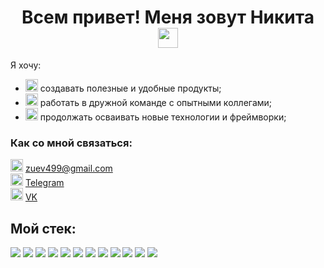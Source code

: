 <h1 align="center">Всем привет! Меня зовут Никита <img src="https://github.com/blackcater/blackcater/raw/main/images/Hi.gif" height="32"/></h1>

<p>
Я хочу:
<ul>
<li><img width="20" height="20" src="https://img.icons8.com/cotton/64/000000/web-apps.png"/> создавать полезные и удобные продукты;</li>
<li><img width="20" height="20" src="https://img.icons8.com/cotton/64/000000/internal-network.png"/> работать в дружной команде с опытными коллегами;</li>
<li><img width="20" height="20" src="https://img.icons8.com/color/48/000000/evolution.png"/> продолжать осваивать новые технологии и фреймворки;</li>
</ul>
</p>

<div>
<h3>Как со мной связаться:</h3>
<img width="20" height="20" src="https://img.icons8.com/emoji/48/000000/e-mail.png" /> <a href="mailto:zuev499@gmail.com">zuev499@gmail.com</a><br>
<img width="20" height="20" src="https://img.icons8.com/color/48/000000/telegram-app--v5.png" /> <a href="https://t.me/javelinMynd">Telegram</a> <br>
  <img width="20" height="20" src="https://img.icons8.com/?size=100&id=13977&format=png&color=000000" /> <a href="https://vk.com/javelinsx">VK</a> <br>
</div>

<div>
<h2>Мой стек:</h2>
<img src="https://img.shields.io/badge/html5-%23E34F26.svg?style=for-the-badge&logo=html5&logoColor=white" />
<img src="https://img.shields.io/badge/css3-%231572B6.svg?style=for-the-badge&logo=css3&logoColor=white" />
<img src="https://img.shields.io/badge/javascript-%23323330.svg?style=for-the-badge&logo=javascript&logoColor=%23F7DF1E" />
<img src="https://img.shields.io/badge/react-%2320232a.svg?style=for-the-badge&logo=react&logoColor=%2361DAFB" />
<img src="https://img.shields.io/badge/webpack-%238DD6F9.svg?style=for-the-badge&logo=webpack&logoColor=black" />
<img src="https://img.shields.io/badge/git-%23F05033.svg?style=for-the-badge&logo=git&logoColor=white" />
<img src="https://img.shields.io/badge/Visual%20Studio%20Code-0078d7.svg?style=for-the-badge&logo=visual-studio-code&logoColor=white" />
<img src="https://img.shields.io/badge/figma-%23F24E1E.svg?style=for-the-badge&logo=figma&logoColor=white" />
<img src="https://img.shields.io/badge/vue.js-%2335495e.svg?style=for-the-badge&logo=vuedotjs&logoColor=%234FC08D" />
<img src="https://img.shields.io/badge/MongoDB-%2347A248.svg?style=for-the-badge&logo=mongodb&logoColor=white" />
<img src="https://img.shields.io/badge/TypeScript-%23007ACC.svg?style=for-the-badge&logo=typescript&logoColor=white" />
<img src="https://img.shields.io/badge/vuetify-%231867C0.svg?style=for-the-badge&logo=vuetify&logoColor=white" />

</div>
